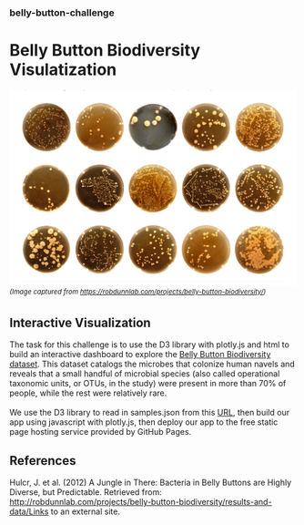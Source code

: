 ### belly-button-challenge
# Belly Button Biodiversity Visulatization
![Belly Button Biodiversity Showcase](./images/BellyButtonBiodiversity.png)<br>
<sup>*(Image captured from https://robdunnlab.com/projects/belly-button-biodiversity/)*</sup>
## Interactive Visualization
The task for this challenge is to use the D3 library with plotly.js and html to build an interactive dashboard to explore the [Belly Button Biodiversity dataset](http://robdunnlab.com/projects/belly-button-biodiversity/). This dataset catalogs the microbes that colonize human navels and reveals that a small handful of microbial species (also called operational taxonomic units, or OTUs, in the study) were present in more than 70% of people, while the rest were relatively rare.</br></br>
We use the D3 library to read in samples.json from this [URL](https://static.bc-edx.com/data/dl-1-2/m14/lms/starter/samples.json), then build our app using javascript with plotly.js, then deploy our app to the free static page hosting service provided by GitHub Pages.
## References
Hulcr, J. et al. (2012) A Jungle in There: Bacteria in Belly Buttons are Highly Diverse, but Predictable. Retrieved from: http://robdunnlab.com/projects/belly-button-biodiversity/results-and-data/Links to an external site.
